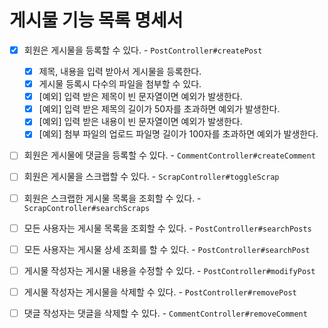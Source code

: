 # 게시물 기능 목록 명세서

* [x] 회원은 게시물을 등록할 수 있다. - `PostController#createPost`
  * [x] 제목, 내용을 입력 받아서 게시물을 등록한다.
  * [x] 게시물 등록시 다수의 파일을 첨부할 수 있다.
  * [x] [예외] 입력 받은 제목이 빈 문자열이면 예외가 발생한다.
  * [x] [예외] 입력 받은 제목의 길이가 50자를 초과하면 예외가 발생한다.
  * [x] [예외] 입력 받은 내용이 빈 문자열이면 예외가 발생한다.
  * [x] [예외] 첨부 파일의 업로드 파일명 길이가 100자를 초과하면 예외가 발생한다.
* [ ] 회원은 게시물에 댓글을 등록할 수 있다. - `CommentController#createComment`
* [ ] 회원은 게시물을 스크랩할 수 있다. - `ScrapController#toggleScrap`
* [ ] 회원은 스크랩한 게시물 목록을 조회할 수 있다. - `ScrapController#searchScraps`
* [ ] 모든 사용자는 게시물 목록을 조회할 수 있다. - `PostController#searchPosts`
* [ ] 모든 사용자는 게시물 상세 조회를 할 수 있다. - `PostController#searchPost`
* [ ] 게시물 작성자는 게시물 내용을 수정할 수 있다. - `PostController#modifyPost`
* [ ] 게시물 작성자는 게시물을 삭제할 수 있다. - `PostController#removePost`
* [ ] 댓글 작성자는 댓글을 삭제할 수 있다. - `CommentController#removeComment`

